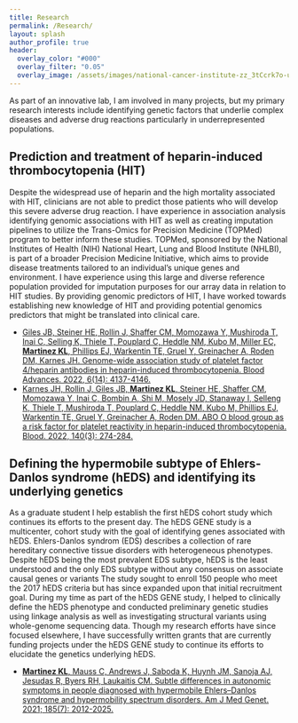 ```yaml
---
title: Research
permalink: /Research/
layout: splash
author_profile: true
header:
  overlay_color: "#000"
  overlay_filter: "0.05"
  overlay_image: /assets/images/national-cancer-institute-zz_3tCcrk7o-unsplash.jpg
---
```


As part of an innovative lab, I am involved in many projects, but my primary research interests include identifying genetic factors that underlie complex diseases and adverse drug reactions particularly in underrepresented populations.

## Prediction and treatment of heparin-induced thrombocytopenia (HIT)
Despite the widespread use of heparin and the high mortality associated with HIT, clinicians are not able to predict those patients who will develop this severe adverse drug reaction. I have experience in association analysis identifying genomic associations with HIT as well as creating imputation pipelines to utilize the Trans-Omics for Precision Medicine (TOPMed) program to better inform these studies. TOPMed, sponsored by the National Institutes of Health (NIH) National Heart, Lung and Blood Institute (NHLBI), is part of a broader Precision Medicine Initiative, which aims to provide disease treatments tailored to an individual’s unique genes and environment. I have experience using this large and diverse reference population provided for imputation purposes for our array data in relation to HIT studies. By providing genomic predictors of HIT, I have worked towards establishing new knowledge of HIT and providing potential genomics predictors that might be translated into clinical care.

* [Giles JB, Steiner HE, Rollin J, Shaffer CM, Momozawa Y, Mushiroda T, Inai C, Selling K, Thiele T, Pouplard C, Heddle NM, Kubo M, Miller EC, **Martinez KL**, Phillips EJ, Warkentin TE, Gruel Y, Greinacher A, Roden DM, Karnes JH. Genome-wide association study of platelet factor 4/heparin antibodies in heparin-induced thrombocytopenia. Blood Advances. 2022, 6(14): 4137-4146.]( https://pubmed.ncbi.nlm.nih.gov/35533259/)
* [Karnes JH, Rollin J, Giles JB, **Martinez KL**, Steiner HE, Shaffer CM, Momozawa Y, Inai C, Bombin A, Shi M, Mosely JD, Stanaway I, Selleng K, Thiele T, Mushiroda T, Pouplard C, Heddle NM, Kubo M, Phillips EJ, Warkentin TE, Gruel Y, Greinacher A, Roden DM. ABO O blood group as a risk factor for platelet reactivity in heparin-induced thrombocytopenia. Blood. 2022, 140(3): 274-284.]( https://pubmed.ncbi.nlm.nih.gov/35377938/)


## Defining the hypermobile subtype of Ehlers-Danlos syndrome (hEDS) and identifying its underlying genetics

As a graduate student I help establish the first hEDS cohort study which continues its efforts to the present day. The hEDS GENE study is a multicenter, cohort study with the goal of identifying genes associated with hEDS. Ehlers-Danlos syndrom (EDS) describes a collection of rare hereditary connective tissue disorders with heterogeneous phenotypes. Despite hEDS being the most prevalent EDS subtype, hEDS is the least understood and the only EDS subtype without any consensus on associate causal genes or variants The study sought to enroll 150 people who meet the 2017 hEDS criteria but has since expanded upon that initial recruitment goal. During my time as part of the hEDS GENE study, I helped to clinically define the hEDS phenotype and conducted preliminary genetic studies using linkage analysis as well as investigating structural variants using whole-genome sequencing data. Though my research efforts have since focused elsewhere, I have successfully written grants that are currently funding projects under the hEDS GENE study to continue its efforts to elucidate the genetics underlying hEDS.

* [**Martinez KL**, Mauss C, Andrews J, Saboda K, Huynh JM, Sanoja AJ, Jesudas R, Byers RH, Laukaitis CM. Subtle differences in autonomic symptoms in people diagnosed with hypermobile Ehlers–Danlos syndrome and hypermobility spectrum disorders. Am J Med Genet. 2021; 185(7): 2012-2025.]( https://pubmed.ncbi.nlm.nih.gov/33826221/)
